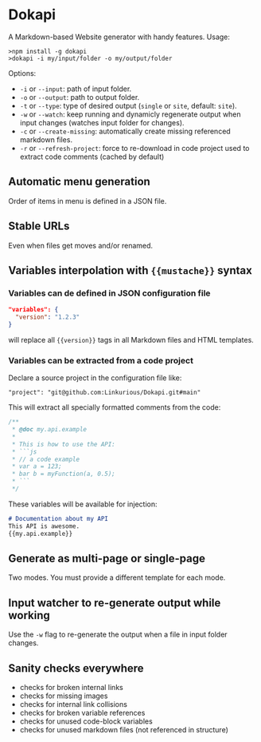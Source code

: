 # Dokapi

A Markdown-based Website generator with handy features.
Usage:
```
>npm install -g dokapi
>dokapi -i my/input/folder -o my/output/folder
```

Options:
- `-i` or `--input`: path of input folder.
- `-o` or `--output`: path to output folder.
- `-t` or `--type`: type of desired output (`single`  or `site`, default: `site`).
- `-w` or `--watch`: keep running and dynamicly regenerate output when input changes (watches input folder for changes).
- `-c` or `--create-missing`: automatically create missing referenced markdown files. 
- `-r` or `--refresh-project`: force to re-download in code project used to extract code comments (cached by default)

## Automatic menu generation
Order of items in menu is defined in a JSON file.

## Stable URLs
Even when files get moves and/or renamed.

## Variables interpolation with `{{mustache}}` syntax

### Variables can de defined in JSON configuration file
```JSON
"variables": {
  "version": "1.2.3"
}
```
will replace all `{{version}}` tags in all Markdown files and HTML templates.

### Variables can be extracted from a code project
Declare a source project in the configuration file like:
```
"project": "git@github.com:Linkurious/Dokapi.git#main"
```

This will extract all specially formatted comments from the code:
```js
/**
 * @doc my.api.example
 *
 * This is how to use the API:
 * ```js
 * // a code example
 * var a = 123;
 * bar b = myFunction(a, 0.5);
 * ```
 */
```

These variables will be available for injection:
```md
# Documentation about my API
This API is awesome.
{{my.api.example}}
```

## Generate as multi-page or single-page

Two modes. You must provide a different template for each mode.

## Input watcher to re-generate output while working

Use the `-w` flag to re-generate the output when a file in input folder changes.

## Sanity checks everywhere

- checks for broken internal links
- checks for missing images
- checks for internal link collisions
- checks for broken variable references
- checks for unused code-block variables
- checks for unused markdown files (not referenced in structure)

